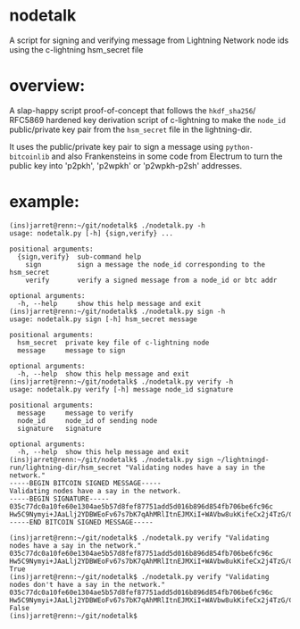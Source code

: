 # nodetalk
A script for signing and verifying message from Lightning Network node ids using the c-lightning hsm_secret file


# overview:

A slap-happy script proof-of-concept that follows the `hkdf_sha256`/ RFC5869 hardened key derivation script of c-lightning to make the `node_id` public/private key pair from the `hsm_secret` file in the lightning-dir.

It uses the public/private key pair to sign a message using `python-bitcoinlib` and also Frankensteins in some code from Electrum to turn the public key into 'p2pkh', 'p2wpkh' or 'p2wpkh-p2sh' addresses.


# example:

```
(ins)jarret@renn:~/git/nodetalk$ ./nodetalk.py -h
usage: nodetalk.py [-h] {sign,verify} ...

positional arguments:
  {sign,verify}  sub-command help
    sign         sign a message the node_id corresponding to the hsm_secret
    verify       verify a signed message from a node_id or btc addr

optional arguments:
  -h, --help     show this help message and exit
(ins)jarret@renn:~/git/nodetalk$ ./nodetalk.py sign -h
usage: nodetalk.py sign [-h] hsm_secret message

positional arguments:
  hsm_secret  private key file of c-lightning node
  message     message to sign

optional arguments:
  -h, --help  show this help message and exit
(ins)jarret@renn:~/git/nodetalk$ ./nodetalk.py verify -h
usage: nodetalk.py verify [-h] message node_id signature

positional arguments:
  message     message to verify
  node_id     node_id of sending node
  signature   signature

optional arguments:
  -h, --help  show this help message and exit
(ins)jarret@renn:~/git/nodetalk$ ./nodetalk.py sign ~/lightningd-run/lightning-dir/hsm_secret "Validating nodes have a say in the network."
-----BEGIN BITCOIN SIGNED MESSAGE-----
Validating nodes have a say in the network.
-----BEGIN SIGNATURE-----
035c77dc0a10fe60e1304ae5b57d8fef87751add5d016b896d854fb706be6fc96c
Hw5C9Nymyi+JAaLlj2YDBWEoFv67s7bK7qAhMRlItnEJMXiI+WAVbw8ukKifeCx2j4TzG/CssXLow2IQS1rs6Q8=
-----END BITCOIN SIGNED MESSAGE-----

(ins)jarret@renn:~/git/nodetalk$ ./nodetalk.py verify "Validating nodes have a say in the network." 035c77dc0a10fe60e1304ae5b57d8fef87751add5d016b896d854fb706be6fc96c Hw5C9Nymyi+JAaLlj2YDBWEoFv67s7bK7qAhMRlItnEJMXiI+WAVbw8ukKifeCx2j4TzG/CssXLow2IQS1rs6Q8=
True
(ins)jarret@renn:~/git/nodetalk$ ./nodetalk.py verify "Validating nodes don't have a say in the network." 035c77dc0a10fe60e1304ae5b57d8fef87751add5d016b896d854fb706be6fc96c Hw5C9Nymyi+JAaLlj2YDBWEoFv67s7bK7qAhMRlItnEJMXiI+WAVbw8ukKifeCx2j4TzG/CssXLow2IQS1rs6Q8=
False
(ins)jarret@renn:~/git/nodetalk$ 
```
